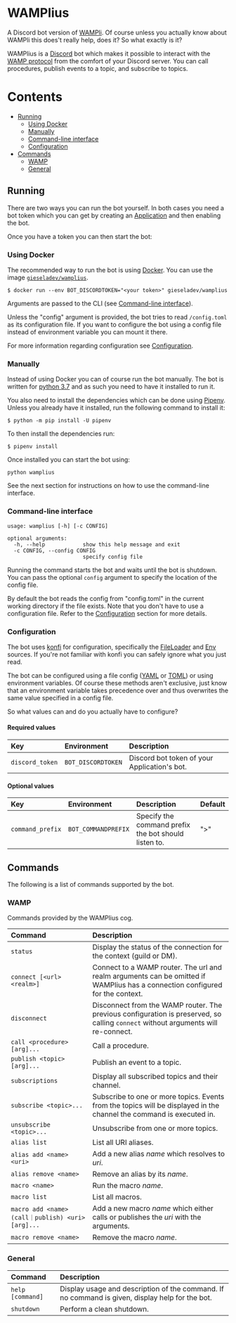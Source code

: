 # WAMPlius

A Discord bot version of [WAMPli](https://github.com/gieseladev/wampli).
Of course unless you actually know about WAMPli this does't really help,
does it? So what exactly is it?

WAMPlius is a [Discord](https://discordapp.com/) bot which makes it
possible to interact with the [WAMP protocol](https://wamp-proto.org/)
from the comfort of your Discord server. You can call procedures,
publish events to a topic, and subscribe to topics.

[TOC]: # "Contents"

# Contents
- [Running](#running)
    - [Using Docker](#using-docker)
    - [Manually](#manually)
    - [Command-line interface](#command-line-interface)
    - [Configuration](#configuration)
- [Commands](#commands)
    - [WAMP](#wamp)
    - [General](#general)


## Running

There are two ways you can run the bot yourself. In both cases you need
a bot token which you can get by creating an
[Application](https://discordapp.com/developers/applications/) and then
enabling the bot.

Once you have a token you can then start the bot:

### Using Docker

The recommended way to run the bot is using
[Docker](https://www.docker.com/). You can use the image
[`gieseladev/wamplius`](https://hub.docker.com/r/gieseladev/wamplius).

```console
$ docker run --env BOT_DISCORDTOKEN="<your token>" gieseladev/wamplius
```

Arguments are passed to the CLI (see
[Command-line interface](#command-line-interface)).

Unless the "config" argument is provided, the bot tries to read
`/config.toml` as its configuration file. If you want to configure the
bot using a config file instead of environment variable you can mount it
there.

For more information regarding configuration see
[Configuration](#configuration).


### Manually

Instead of using Docker you can of course run the bot manually. The bot
is written for [python 3.7](https://www.python.org/) and as such you
need to have it installed to run it.

You also need to install the dependencies which can be done using
[Pipenv](https://docs.pipenv.org/). Unless you already have it
installed, run the following command to install it:

```console
$ python -m pip install -U pipenv
```

To then install the dependencies run:

```console
$ pipenv install
```

Once installed you can start the bot using:

```console
python wamplius
```

See the next section for instructions on how to use the command-line
interface.


### Command-line interface

```console
usage: wamplius [-h] [-c CONFIG]

optional arguments:
  -h, --help            show this help message and exit
  -c CONFIG, --config CONFIG
                        specify config file
```

Running the command starts the bot and waits until the bot is shutdown.
You can pass the optional `config` argument to specify the location of
the config file.

By default the bot reads the config from "config.toml" in the current
working directory if the file exists. Note that you don't have to use a
configuration file. Refer to the [Configuration](#configuration) section
for more details.

### Configuration

The bot uses [konfi](https://github.com/gieseladev/konfi) for
configuration, specifically the
[FileLoader](https://konfi.giesela.dev/en/latest/api.html#konfi.FileLoader)
and [Env](https://konfi.giesela.dev/en/latest/api.html#konfi.Env)
sources. If you're not familiar with konfi you can safely ignore what
you just read.

The bot can be configured using a file config ([YAML](https://yaml.org/)
or [TOML](https://github.com/toml-lang/toml)) or using environment
variables. Of course these methods aren't exclusive, just know that an
environment variable takes precedence over and thus overwrites the same
value specified in a config file.

So what values can and do you actually have to configure?

#### Required values

| Key             | Environment        | Description                                  |
|:----------------|:-------------------|:---------------------------------------------|
| `discord_token` | `BOT_DISCORDTOKEN` | Discord bot token of your Application's bot. |

#### Optional values

| Key              | Environment         | Description                                          | Default |
|:-----------------|:--------------------|:-----------------------------------------------------|:--------|
| `command_prefix` | `BOT_COMMANDPREFIX` | Specify the command prefix the bot should listen to. | ">"     |


## Commands

The following is a list of commands supported by the bot.

### WAMP

Commands provided by the WAMPlius cog.

| Command                                           | Description                                                                                                                       |
|:--------------------------------------------------|:----------------------------------------------------------------------------------------------------------------------------------|
| `status`                                          | Display the status of the connection for the context (guild or DM).                                                               |
| `connect [<url> <realm>]`                         | Connect to a WAMP router. The url and realm arguments can be omitted if WAMPlius has a connection configured for the context.     |
| `disconnect`                                      | Disconnect from the WAMP router. The previous configuration is preserved, so calling `connect` without arguments will re-connect. |
| `call <procedure> [arg]...`                       | Call a procedure.                                                                                                                 |
| `publish <topic> [arg]...`                        | Publish an event to a topic.                                                                                                      |
| `subscriptions`                                   | Display all subscribed topics and their channel.                                                                                  |
| `subscribe <topic>...`                            | Subscribe to one or more topics. Events from the topics will be displayed in the channel the command is executed in.              |
| `unsubscribe <topic>...`                          | Unsubscribe from one or more topics.                                                                                              |
| `alias list`                                      | List all URI aliases.                                                                                                             |
| `alias add <name> <uri>`                          | Add a new alias *name* which resolves to *uri*.                                                                                   |
| `alias remove <name>`                             | Remove an alias by its *name*.                                                                                                    |
| `macro <name>`                                    | Run the macro *name*.                                                                                                             |
| `macro list`                                      | List all macros.                                                                                                                  |
| `macro add <name> (call｜publish) <uri> [arg]...` | Add a new macro *name* which either calls or publishes the *uri* with the arguments.                                              |
| `macro remove <name>`                             | Remove the macro *name*.                                                                                                          |


### General

| Command          | Description                                                                                     |
|:-----------------|:------------------------------------------------------------------------------------------------|
| `help [command]` | Display usage and description of the command. If no command is given, display help for the bot. |
| `shutdown`       | Perform a clean shutdown.                                                                       |
